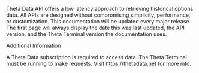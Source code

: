 
<title>Intro</title>

Theta Data API offers a low latency approach to retrieving historical options data. 
All APIs are designed without compromising simplicity, performance, or customization. 
This documentation will be updated every major release. The first page will always
display the date this was last updated, the API version, and the Theta Terminal
version the documentation uses.


Additional Information

A Theta Data subscription is required to access data. The Theta Terminal must be running
to make requests. Visit https://thetadata.net for more info.
